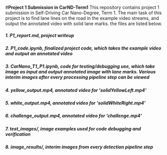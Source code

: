 #**Project 1 Submission in CarND-Term1** 
This repository contains project 1 submission in Self-Driving Car Nano-Degree, Term 1. The main task of this project is to find lane lines on the road in the example video streams, and output the annotated video with solid lane marks. the files are listed below.
##### 1. P1_report.md, project writeup 
##### 2. P1_code.ipynb, finalized project code, which takes the example video and output an annotated video
##### 3. CarNano_T1_P1.ipynb, code for testing/debugging use, which take image as input and output annotated image with lane marks. Various interim images after every processing pipeline step can be viewed
##### 4. yellow_output.mp4, annotated video for 'solidYellowLeft.mp4'
##### 5. white_output.mp4, annotated video for 'solidWhiteRight.mp4'
##### 6. challenge_output.mp4, annotated video for 'challenge.mp4'
##### 7. test_images/, image examples used for code debugging and verification
##### 8. image_results/, interim images from every detection pipeline step